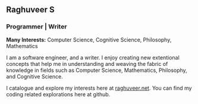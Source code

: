 ## Raghuveer S
### Programmer | Writer
**Many Interests:** Computer Science, Cognitive Science, Philosophy, Mathematics

I am a software engineer, and a writer. I enjoy creating new extentional concepts that help me in understanding and weaving the fabric of knowledge in fields such as Computer Science, Mathematics, Philosophy, and Cognitive Science. 

I catalogue and explore my interests here at [raghuveer.net](https://www.raghuveer.net). You can find my coding related explorations here at github.
